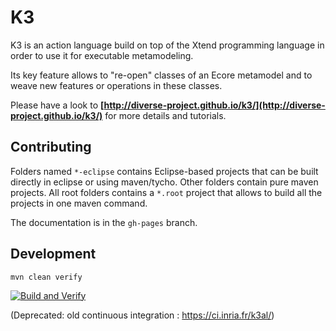 K3
==

K3 is an action language build on top of the Xtend programming language in order to use it for executable metamodeling.

Its key feature allows to "re-open" classes of an Ecore metamodel and to weave new features or operations in these classes.

Please have a look to **[http://diverse-project.github.io/k3/](http://diverse-project.github.io/k3/)** for more details and tutorials.


Contributing
------------------------

Folders named `*-eclipse` contains Eclipse-based projects that can be built directly in eclipse or using maven/tycho.
Other folders contain pure maven projects.
All root folders contains a `*.root` project that allows to build all the projects in one maven command.

The documentation is in the `gh-pages` branch.


Development
------------------------

```
mvn clean verify
```

[![Build and Verify](https://github.com/diverse-project/k3/actions/workflows/verify.yml/badge.svg)](https://github.com/diverse-project/k3/actions)


(Deprecated: old continuous integration : https://ci.inria.fr/k3al/)
